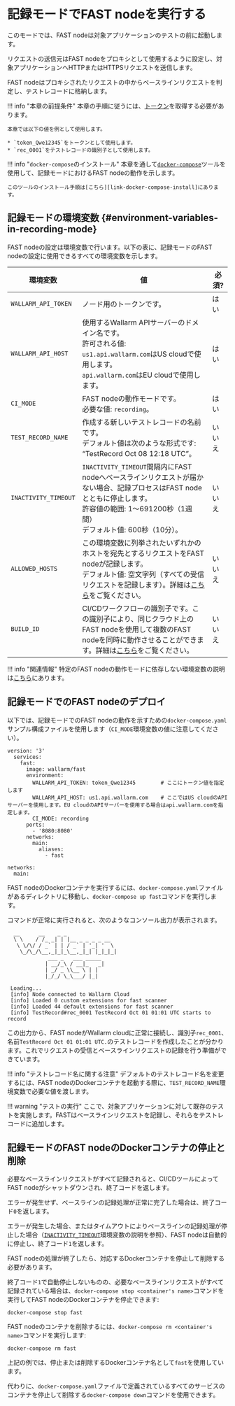 [doc-allowed-hosts]:                ../operations/env-variables.md#limiting-the-number-of-requests-to-be-recorded
[doc-get-token]:                    prerequisites.md#anchor-token
[doc-concurrent-pipelines]:         ci-mode-concurrent-pipelines.md
[doc-env-variables]:                ../operations/env-variables.md

[anchor-recording-variables]:       #environment-variables-in-recording-mode

[link-docker-compose]:              https://docs.docker.com/compose/
[link-docker-compose-install]:      https://docs.docker.com/compose/install/

# 記録モードでFAST nodeを実行する

このモードでは、FAST nodeは対象アプリケーションのテストの前に起動します。

リクエストの送信元はFAST nodeをプロキシとして使用するように設定し、対象アプリケーションへHTTPまたはHTTPSリクエストを送信します。

FAST nodeはプロキシされたリクエストの中からベースラインリクエストを判定し、テストレコードに格納します。 

!!! info "本章の前提条件"
    本章の手順に従うには、[トークン][doc-get-token]を取得する必要があります。
    
    本章では以下の値を例として使用します。

    * `token_Qwe12345`をトークンとして使用します。
    * `rec_0001`をテストレコードの識別子として使用します。

!!! info "`docker-compose`のインストール"
    本章を通して[`docker-compose`][link-docker-compose]ツールを使用して、記録モードにおけるFAST nodeの動作を示します。
    
    このツールのインストール手順は[こちら][link-docker-compose-install]にあります。

## 記録モードの環境変数 {#environment-variables-in-recording-mode}

FAST nodeの設定は環境変数で行います。以下の表に、記録モードのFAST nodeの設定に使用できるすべての環境変数を示します。

| 環境変数   | 値  | 必須? |
|--------------------	| --------	| -----------	|
| `WALLARM_API_TOKEN`  	| ノード用のトークンです。 | はい |
| `WALLARM_API_HOST`   	| 使用するWallarm APIサーバーのドメイン名です。<br>許可される値:<br>`us1.api.wallarm.com`はUS cloudで使用します。<br>`api.wallarm.com`はEU cloudで使用します。| はい |
| `CI_MODE`            	| FAST nodeの動作モードです。<br>必要な値: `recording`。 | はい |
| `TEST_RECORD_NAME`   	| 作成する新しいテストレコードの名前です。<br>デフォルト値は次のような形式です: “TestRecord Oct 08 12:18 UTC”。 | いいえ |
| `INACTIVITY_TIMEOUT` 	| `INACTIVITY_TIMEOUT`間隔内にFAST nodeへベースラインリクエストが届かない場合、記録プロセスはFAST nodeとともに停止します。<br>許容値の範囲: 1〜691200秒（1週間）<br>デフォルト値: 600秒（10分）。 | いいえ |
| `ALLOWED_HOSTS`       | この環境変数に列挙されたいずれかのホストを宛先とするリクエストをFAST nodeが記録します。<br>デフォルト値: 空文字列（すべての受信リクエストを記録します）。詳細は[こちら][doc-allowed-hosts]をご覧ください。| いいえ |
| `BUILD_ID` | CI/CDワークフローの識別子です。この識別子により、同じクラウド上のFAST nodeを使用して複数のFAST nodeを同時に動作させることができます。詳細は[こちら][doc-concurrent-pipelines]をご覧ください。| いいえ |

!!! info "関連情報"
    特定のFAST nodeの動作モードに依存しない環境変数の説明は[こちら][doc-env-variables]にあります。

## 記録モードでのFAST nodeのデプロイ

以下では、記録モードでのFAST nodeの動作を示すための`docker-compose.yaml`サンプル構成ファイルを使用します（`CI_MODE`環境変数の値に注意してください）。

```
version: '3'
  services:
    fast:                                        
      image: wallarm/fast
      environment:
        WALLARM_API_TOKEN: token_Qwe12345        # ここにトークン値を指定します
        WALLARM_API_HOST: us1.api.wallarm.com    # ここではUS cloudのAPIサーバーを使用します。EU cloudのAPIサーバーを使用する場合はapi.wallarm.comを指定します。
        CI_MODE: recording
      ports:
        - '8080:8080'                              
      networks:
        main:
          aliases:
            - fast

networks:
  main:
```

FAST nodeのDockerコンテナを実行するには、`docker-compose.yaml`ファイルがあるディレクトリに移動し、`docker-compose up fast`コマンドを実行します。

コマンドが正常に実行されると、次のようなコンソール出力が表示されます。

```
  __      __    _ _
  \ \    / /_ _| | |__ _ _ _ _ __
   \ \/\/ / _` | | / _` | '_| '  \
    \_/\_/\__,_|_|_\__,_|_| |_|_|_|
             ___ _   ___ _____
            | __/_\ / __|_   _|
            | _/ _ \\__ \ | |
            |_/_/ \_\___/ |_|
 
 Loading...
 [info] Node connected to Wallarm Cloud
 [info] Loaded 0 custom extensions for fast scanner
 [info] Loaded 44 default extensions for fast scanner
 [info] TestRecord#rec_0001 TestRecord Oct 01 01:01 UTC starts to record

```

この出力から、FAST nodeがWallarm cloudに正常に接続し、識別子`rec_0001`、名前`TestRecord Oct 01 01:01 UTC.`のテストレコードを作成したことが分かります。これでリクエストの受信とベースラインリクエストの記録を行う準備ができています。

!!! info "テストレコード名に関する注意"
    デフォルトのテストレコード名を変更するには、FAST nodeのDockerコンテナを起動する際に、`TEST_RECORD_NAME`環境変数で必要な値を渡します。

!!! warning "テストの実行"
    ここで、対象アプリケーションに対して既存のテストを実施します。FASTはベースラインリクエストを記録し、それらをテストレコードに追加します。

## 記録モードのFAST nodeのDockerコンテナの停止と削除

必要なベースラインリクエストがすべて記録されると、CI/CDツールによってFAST nodeがシャットダウンされ、終了コードを返します。

エラーが発生せず、ベースラインの記録処理が正常に完了した場合は、終了コード`0`を返します。

エラーが発生した場合、またはタイムアウトによりベースラインの記録処理が停止した場合（[`INACTIVITY_TIMEOUT`][anchor-recording-variables]環境変数の説明を参照）、FAST nodeは自動的に停止し、終了コード`1`を返します。

FAST nodeの処理が終了したら、対応するDockerコンテナを停止して削除する必要があります。

終了コード`1`で自動停止しないものの、必要なベースラインリクエストがすべて記録されている場合は、`docker-compose stop <container's name>`コマンドを実行してFAST nodeのDockerコンテナを停止できます:

```
docker-compose stop fast
```

FAST nodeのコンテナを削除するには、`docker-compose rm <container's name>`コマンドを実行します:

```
docker-compose rm fast
```

上記の例では、停止または削除するDockerコンテナ名として`fast`を使用しています。

代わりに、`docker-compose.yaml`ファイルで定義されているすべてのサービスのコンテナを停止して削除する`docker-compose down`コマンドを使用できます。